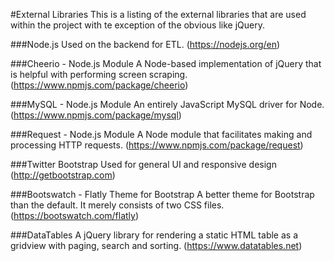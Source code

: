 #External Libraries
This is a listing of the external libraries that are used within the project with te exception of the obvious like jQuery.

###Node.js
Used on the backend for ETL.
(https://nodejs.org/en)

###Cheerio - Node.js Module
A Node-based implementation of jQuery that is helpful with performing screen scraping.
(https://www.npmjs.com/package/cheerio)

###MySQL - Node.js Module
An entirely JavaScript MySQL driver for Node.
(https://www.npmjs.com/package/mysql)

###Request - Node.js Module
A Node module that facilitates making and processing HTTP requests.
(https://www.npmjs.com/package/request)

###Twitter Bootstrap
Used for general UI and responsive design
(http://getbootstrap.com)

###Bootswatch - Flatly Theme for Bootstrap
A better theme for Bootstrap than the default. It merely consists of two CSS files.
(https://bootswatch.com/flatly)

###DataTables
A jQuery library for rendering a static HTML table as a gridview with paging, search and sorting.
(https://www.datatables.net)
